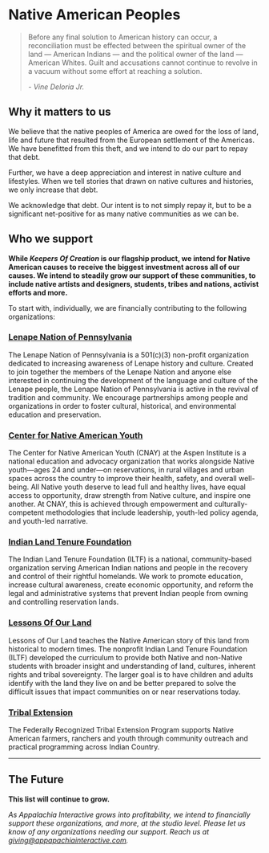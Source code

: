 # Native American Peoples

> Before any final solution to American history can occur, a reconciliation must be effected between the spiritual owner of the land — American Indians — and the political owner of the land — American Whites. Guilt and accusations cannot continue to revolve in a vacuum without some effort at reaching a solution.
>
> *- Vine Deloria Jr.*

## Why it matters to us

We believe that the native peoples of America are owed for the loss of land, life and future that resulted from the European settlement of the Americas.  We have benefitted from this theft, and we intend to do our part to repay that debt.

Further, we have a deep appreciation and interest in native culture and lifestyles.  When we tell stories that drawn on native cultures and histories, we only increase that debt.

We acknowledge that debt.  Our intent is to not simply repay it, but to be a significant net-positive for as many native communities as we can be.

## Who we support

**While *Keepers Of Creation* is our flagship product, we intend for Native American causes to receive the biggest investment across all of our causes.  We intend to steadily grow our support of these communities, to include native artists and designers, students, tribes and nations, activist efforts and more.**

To start with, individually, we are financially contributing to the following organizations:

### [Lenape Nation of Pennsylvania](https://www.lenape-nation.org)

The Lenape Nation of Pennsylvania is a 501(c)(3) non-profit organization dedicated to increasing awareness of Lenape history and culture. Created to join together the members of the Lenape Nation and anyone else interested in continuing the development of the language and culture of the Lenape people, the Lenape Nation of Pennsylvania is active in the revival of tradition and community. We encourage partnerships among people and organizations in order to foster cultural, historical, and environmental education and preservation.

### [Center for Native American Youth](https://www.cnay.org)

The Center for Native American Youth (CNAY) at the Aspen Institute is a national education and advocacy organization that works alongside Native youth—ages 24 and under—on reservations, in rural villages and urban spaces across the country to improve their health, safety, and overall well- being. All Native youth deserve to lead full and healthy lives, have equal access to opportunity, draw strength from Native culture, and inspire one another. At CNAY, this is achieved through empowerment and culturally-competent methodologies that include leadership, youth-led policy agenda, and youth-led narrative.

### [Indian Land Tenure Foundation](https://iltf.org)

The Indian Land Tenure Foundation (ILTF) is a national, community-based organization serving American Indian nations and people in the recovery and control of their rightful homelands. We work to promote education, increase cultural awareness, create economic opportunity, and reform the legal and administrative systems that prevent Indian people from owning and controlling reservation lands.

### [Lessons Of Our Land](https://www.lessonsofourland.org)

Lessons of Our Land teaches the Native American story of this land from historical to modern times. The nonprofit Indian Land Tenure Foundation (ILTF) developed the curriculum to provide both Native and non-Native students with broader insight and understanding of land, cultures, inherent rights and tribal sovereignty. The larger goal is to have children and adults identify with the land they live on and be better prepared to solve the difficult issues that impact communities on or near reservations today.

### [Tribal Extension](https://tribalextension.org/)

The Federally Recognized Tribal Extension Program supports Native American farmers, ranchers and youth through community outreach and practical programming across Indian Country.

---

## The Future

**This list will continue to grow.**

*As Appalachia Interactive grows into profitability, we intend to financially support these organizations, and more, at the studio level.  Please let us know of any organizations needing our support.  Reach us at [giving@appapachiainteractive.com](mailto:giving@appalachiainteractive.com).*

